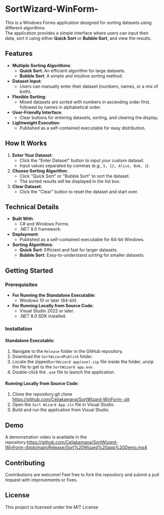 # SortWizard-WinForm-
This is a Windows Forms application designed for sorting datasets using different algorithms. <br>
The application provides a simple interface where users can input their data, sort it using either **Quick Sort** or **Bubble Sort**, and view the results.<br>
## Features<br>
- **Multiple Sorting Algorithms**:<br>
  - **Quick Sort**: An efficient algorithm for large datasets.<br>
  - **Bubble Sort**: A simple and intuitive sorting method.<br>
- **Dataset Input**:<br>
  - Users can manually enter their dataset (numbers, names, or a mix of both).<br>
- **Flexible Sorting**:<br>
  - Mixed datasets are sorted with numbers in ascending order first, followed by names in alphabetical order.<br>
- **User-Friendly Interface**:<br>
  - Clear buttons for entering datasets, sorting, and clearing the display.<br>
- **Lightweight Execution**:<br>
  - Published as a self-contained executable for easy distribution.<br>
## How It Works<br>
1. **Enter Your Dataset**:<br>
   - Click the \"Enter Dataset\" button to input your custom dataset.<br>
   - Input values separated by commas (e.g., `5, 12, Alice, Bob, 1`).<br>
2. **Choose Sorting Algorithm**:<br>
   - Click \"Quick Sort\" or \"Bubble Sort\" to sort the dataset.<br>
   - The sorted results will be displayed in the list box.<br>
3. **Clear Dataset**:<br>
   - Click the \"Clear\" button to reset the dataset and start over.<br>
## Technical Details<br>
- **Built With**:<br>
  - C# and Windows Forms.<br>
  - .NET 8.0 framework.<br>
- **Deployment**:<br>
  - Published as a self-contained executable for 64-bit Windows.<br>
- **Sorting Algorithms**:<br>
  - **Quick Sort**: Efficient and fast for larger datasets.<br>
  - **Bubble Sort**: Easy-to-understand sorting for smaller datasets.<br>
## Getting Started<br>
### Prerequisites<br>
- **For Running the Standalone Executable**:<br>
  - Windows 10 or later (64-bit).<br>
- **For Running Locally from Source Code**:<br>
  - Visual Studio 2022 or later.<br>
  - .NET 8.0 SDK installed.<br>
### Installation<br>
#### Standalone Executable:<br>
1. Navigate to the `Release` folder in the GitHub repository.<br>
2. Download the `SortWizardPublish` folder.<br>
3. Locate the zipped`SortWizard app(exe).zip` file inside the folder, unzip the file to get to the `SortWizard app.exe` .<br>
4. Double-click the `.exe` file to launch the application.<br>
#### Running Locally from Source Code:<br>
1. Clone the repository:git clone https://github.com/Celiakamana/SortWizard-WinForm-.git<br>
2. Open the `Sort Wizard App.sln` file in Visual Studio.<br>
3. Build and run the application from Visual Studio.<br>
## Demo<br>
A demonstration video is available in the repository:https://github.com/Celiakamana/SortWizard-WinForm-/blob/main/Release/Sort%20Wizard%20app%20Demo.mp4<br>
## Contributing<br>
Contributions are welcome! Feel free to fork the repository and submit a pull request with improvements or fixes.<br>
## License<br>
This project is licensed under the MIT License<br>

